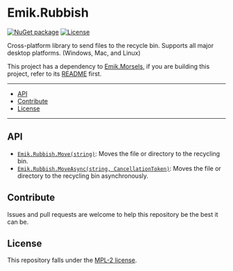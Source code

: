 # Emik.Rubbish

[![NuGet package](https://img.shields.io/nuget/v/Emik.Rubbish.svg?color=50fa7b&logo=NuGet&style=for-the-badge)](https://www.nuget.org/packages/Emik.Rubbish)
[![License](https://img.shields.io/github/license/Emik03/Emik.Rubbish.svg?color=6272a4&style=for-the-badge)](https://github.com/Emik03/Emik.Rubbish/blob/main/LICENSE)

Cross-platform library to send files to the recycle bin. Supports all major desktop platforms. (Windows, Mac, and Linux)

This project has a dependency to [Emik.Morsels](https://github.com/Emik03/Emik.Morsels), if you are building this project, refer to its [README](https://github.com/Emik03/Emik.Morsels/blob/main/README.md) first.

---

- [API](#api)
- [Contribute](#contribute)
- [License](#license)

---

## API

- [`Emik.Rubbish.Move(string)`](https://github.com/Emik03/Emik.Rubbish/blob/master/Documentation/Rubbish.Move(string).md): Moves the file or directory to the recycling bin.
- [`Emik.Rubbish.MoveAsync(string, CancellationToken)`](https://github.com/Emik03/Emik.Rubbish/blob/master/Documentation/Rubbish.MoveAsync(string%2CCancellationToken).md): Moves the file or directory to the recycling bin asynchronously.

## Contribute

Issues and pull requests are welcome to help this repository be the best it can be.

## License

This repository falls under the [MPL-2 license](https://www.mozilla.org/en-US/MPL/2.0/).
